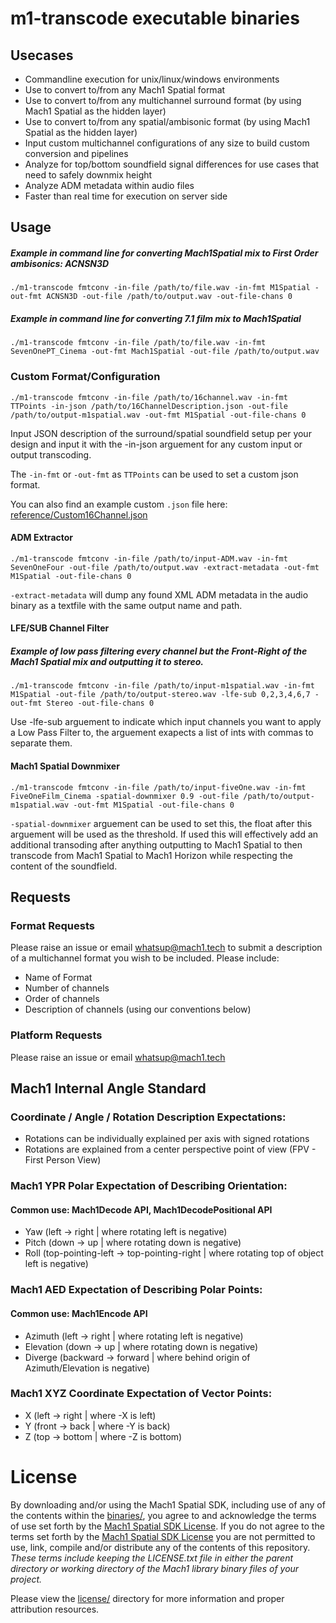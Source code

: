 # m1-transcode executable binaries

## Usecases

* Commandline execution for unix/linux/windows environments
* Use to convert to/from any Mach1 Spatial format
* Use to convert to/from any multichannel surround format (by using Mach1 Spatial as the hidden layer)
* Use to convert to/from any spatial/ambisonic format (by using Mach1 Spatial as the hidden layer)
* Input custom multichannel configurations of any size to build custom conversion and pipelines
* Analyze for top/bottom soundfield signal differences for use cases that need to safely downmix height
* Analyze ADM metadata within audio files
* Faster than real time for execution on server side

## Usage

##### Example in command line for converting Mach1Spatial mix to First Order ambisonics: ACNSN3D
`./m1-transcode fmtconv -in-file /path/to/file.wav -in-fmt M1Spatial -out-fmt ACNSN3D -out-file /path/to/output.wav -out-file-chans 0`

##### Example in command line for converting 7.1 film mix to Mach1Spatial

`./m1-transcode fmtconv -in-file /path/to/file.wav -in-fmt SevenOnePT_Cinema -out-fmt Mach1Spatial -out-file /path/to/output.wav`

### Custom Format/Configuration

`./m1-transcode fmtconv -in-file /path/to/16channel.wav -in-fmt TTPoints -in-json /path/to/16ChannelDescription.json -out-file /path/to/output-m1spatial.wav -out-fmt M1Spatial -out-file-chans 0`

Input JSON description of the surround/spatial soundfield setup per your design and input it with the -in-json arguement for any custom input or output transcoding.

The `-in-fmt` or `-out-fmt` as `TTPoints` can be used to set a custom json format.

You can also find an example custom `.json` file here: [reference/Custom16Channel.json](reference/Custom16Channel.json)

#### ADM Extractor
`./m1-transcode fmtconv -in-file /path/to/input-ADM.wav -in-fmt SevenOneFour -out-file /path/to/output.wav -extract-metadata -out-fmt M1Spatial -out-file-chans 0`

`-extract-metadata` will dump any found XML ADM metadata in the audio binary as a textfile with the same output name and path.

#### LFE/SUB Channel Filter

##### Example of low pass filtering every channel but the Front-Right of the Mach1 Spatial mix and outputting it to stereo.
`./m1-transcode fmtconv -in-file /path/to/input-m1spatial.wav -in-fmt M1Spatial -out-file /path/to/output-stereo.wav -lfe-sub 0,2,3,4,6,7 -out-fmt Stereo -out-file-chans 0`

Use -lfe-sub arguement to indicate which input channels you want to apply a Low Pass Filter to, the arguement exapects a list of ints with commas to separate them.

#### Mach1 Spatial Downmixer
`./m1-transcode fmtconv -in-file /path/to/input-fiveOne.wav -in-fmt FiveOneFilm_Cinema -spatial-downmixer 0.9 -out-file /path/to/output-m1spatial.wav -out-fmt M1Spatial -out-file-chans 0`

`-spatial-downmixer` arguement can be used to set this, the float after this arguement will be used as the threshold. If used this will effectively add an additional transoding after anything outputting to Mach1 Spatial to then transcode from Mach1 Spatial to Mach1 Horizon while respecting the content of the soundfield. 

## Requests

### Format Requests
Please raise an issue or email [whatsup@mach1.tech](mailto:whatsup@mach1.tech) to submit a description of a multichannel format you wish to be included. Please include: 

* Name of Format
* Number of channels
* Order of channels
* Description of channels (using our conventions below)

### Platform Requests
Please raise an issue or email [whatsup@mach1.tech](mailto:whatsup@mach1.tech)

## Mach1 Internal Angle Standard

### Coordinate / Angle / Rotation Description Expectations:

* Rotations can be individually explained per axis with signed rotations
* Rotations are explained from a center perspective point of view (FPV - First Person View)

### Mach1 YPR Polar Expectation of Describing Orientation:

#### Common use: Mach1Decode API, Mach1DecodePositional API
* Yaw   (left -> right | where rotating left is negative)
* Pitch (down -> up | where rotating down is negative)
* Roll  (top-pointing-left -> top-pointing-right | where rotating top of object left is negative)

### Mach1 AED Expectation of Describing Polar Points:

#### Common use: Mach1Encode API
* Azimuth   (left -> right | where rotating left is negative)
* Elevation (down -> up | where rotating down is negative)
* Diverge   (backward -> forward | where behind origin of Azimuth/Elevation is negative)

### Mach1 XYZ Coordinate Expectation of Vector Points:
* X (left -> right | where -X is left)
* Y (front -> back | where -Y is back)
* Z (top -> bottom | where -Z is bottom)

# License #

By downloading and/or using the Mach1 Spatial SDK, including use of any of the contents within the [binaries/](binaries), you agree to and acknowledge the terms of use set forth by the [Mach1 Spatial SDK License](https://www.mach1.tech/license). If you do not agree to the terms set forth by the [Mach1 Spatial SDK License](https://www.mach1.tech/license) you are not permitted to use, link, compile and/or distribute any of the contents of this repository.
*These terms include keeping the LICENSE.txt file in either the parent directory or working directory of the Mach1 library binary files of your project.*

Please view the [license/](license) directory for more information and proper attribution resources.